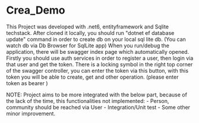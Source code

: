 # Crea_Demo
This Project was developed with .net6, entityframework and Sqlite techstack.
After cloned it locally, you should run "dotnet ef database update" command in order to create db on your local sql lite db. 
(You can watch db via Db Browser for SqlLite app)
When you run/debug the application, there will be swagger index page which automatically opened.
Firstly you should use auth services in order to register a user, then login via that user and get the token. 
There is a locking symbol in the right top corner of the swagger controller, you can enter the token via this button, with this token you 
will be able to create, get and other operation. (please enter token as bearer <token>)
 
NOTE:  Project aims to be more integrated with the below part, because of the lack of the time, this functionalities not implemented:
    - Person, community should be reached via User
    - Integration/Unit test
    - Some other minor improvement.
